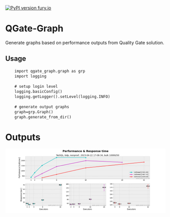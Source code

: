 [![PyPI version fury.io](https://badge.fury.io/py/qgate-graph.svg)](https://pypi.python.org/pypi/qgate-graph/)
# QGate-Graph

Generate graphs based on performance outputs from Quality Gate solution.

## Usage

```lang-python
    import qgate_graph.graph as grp
    import logging

    # setup login level
    logging.basicConfig()
    logging.getLogger().setLevel(logging.INFO)

    # generate output graphs
    graph=grp.Graph()
    graph.generate_from_dir()
```

# Outputs
![graph](./assets/NoSQL_bdp_nonprod-2023-04-22_17-08-34-bulk-10000x50.png)

